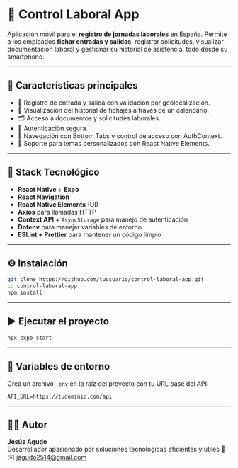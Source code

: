 # 📲 Control Laboral App

Aplicación móvil para el **registro de jornadas laborales** en España. Permite a los empleados **fichar entradas y salidas**, registrar solicitudes, visualizar documentación laboral y gestionar su historial de asistencia, todo desde su smartphone.

---

## 🚀 Características principales

- 📍 Registro de entrada y salida con validación por geolocalización.
- 📆 Visualización del historial de fichajes a través de un calendario.
- 🗂 Acceso a documentos y solicitudes laborales.
- 🔐 Autenticación segura.
- 🧭 Navegación con Bottom Tabs y control de acceso con AuthContext.
- 🌙 Soporte para temas personalizados con React Native Elements.

---

## 🧱 Stack Tecnológico

- **React Native** + **Expo**
- **React Navigation**
- **React Native Elements** (UI)
- **Axios** para llamadas HTTP
- **Context API** + `AsyncStorage` para manejo de autenticación
- **Dotenv** para manejar variables de entorno
- **ESLint + Prettier** para mantener un código limpio

---

## ⚙️ Instalación

```bash
git clone https://github.com/tuusuario/control-laboral-app.git
cd control-laboral-app
npm install
```

---

## ▶️ Ejecutar el proyecto

```bash
npx expo start
```

---

## 🔐 Variables de entorno

Crea un archivo `.env` en la raíz del proyecto con tu URL base del API:

```env
API_URL=https://tudominio.com/api
```

---

## 👨‍💻 Autor

**Jesús Agudo**  
Desarrollador apasionado por soluciones tecnológicas eficientes y útiles 🚀  
✉️ jagudo2514@gmail.com